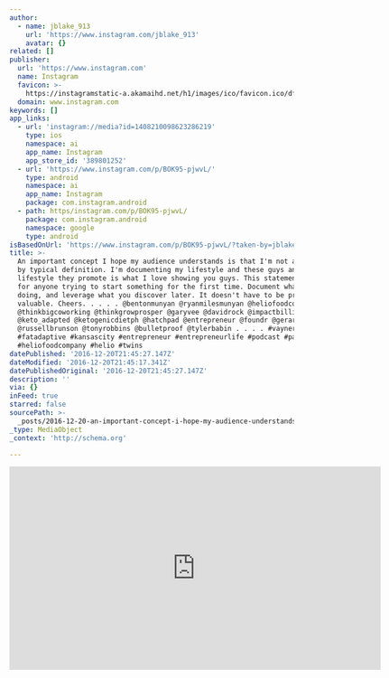 ```yaml
---
author:
  - name: jblake_913
    url: 'https://www.instagram.com/jblake_913'
    avatar: {}
related: []
publisher:
  url: 'https://www.instagram.com'
  name: Instagram
  favicon: >-
    https://instagramstatic-a.akamaihd.net/h1/images/ico/favicon.ico/dfa85bb1fd63.ico
  domain: www.instagram.com
keywords: []
app_links:
  - url: 'instagram://media?id=1408210098623286219'
    type: ios
    namespace: ai
    app_name: Instagram
    app_store_id: '389801252'
  - url: 'https://www.instagram.com/p/BOK95-pjwvL/'
    type: android
    namespace: ai
    app_name: Instagram
    package: com.instagram.android
  - path: https/instagram.com/p/BOK95-pjwvL/
    package: com.instagram.android
    namespace: google
    type: android
isBasedOnUrl: 'https://www.instagram.com/p/BOK95-pjwvL/?taken-by=jblake_913&hl=en'
title: >-
  An important concept I hope my audience understands is that I'm not a creator
  by typical definition. I'm documenting my lifestyle and these guys and the
  lifestyle they promote is what I love showing you guys. This statement is fun
  for anyone trying to start something for the first time. Document what your
  doing, and leverage what you discover later. It doesn't have to be pretty just
  valuable. Cheers. . . . . @bentonmunyan @ryanmilesmunyan @heliofoodcompany
  @thinkbigcoworking @thinkgrowprosper @garyvee @davidrock @impactbillions
  @keto_adapted @ketogenicdietph @hatchpad @entrepreneur @foundr @gerardadams
  @russellbrunson @tonyrobbins @bulletproof @tylerbabin . . . . #vaynertalent
  #fatadaptive #kansascity #entrepreneur #entrepreneurlife #podcast #panel
  #heliofoodcompany #helio #twins
datePublished: '2016-12-20T21:45:27.147Z'
dateModified: '2016-12-20T21:45:17.341Z'
datePublishedOriginal: '2016-12-20T21:45:27.147Z'
description: ''
via: {}
inFeed: true
starred: false
sourcePath: >-
  _posts/2016-12-20-an-important-concept-i-hope-my-audience-understands-is-that.md
_type: MediaObject
_context: 'http://schema.org'

---
```

<iframe src="https://cdn.embedly.com/widgets/media.html?src=http%3A%2F%2Fscontent.cdninstagram.com%2Ft50.2886-16%2F15631052_727224274110785_7665676957253632000_n.mp4&amp;src_secure=1&amp;url=https%3A%2F%2Fwww.instagram.com%2Fp%2FBOK95-pjwvL%2F&amp;image=https%3A%2F%2Fscontent.cdninstagram.com%2Ft51.2885-15%2Fs640x640%2Fe15%2F15624575_1418897241456882_1632515205193793536_n.jpg%3Fig_cache_key%3DMTQwODIxMDA5ODYyMzI4NjIxOQ%253D%253D.2&amp;key=b7d04c9b404c499eba89ee7072e1c4f7&amp;type=video%2Fmp4&amp;schema=instagram" width="658" height="360" scrolling="no" frameborder="0" allowfullscreen="" style=""></iframe>